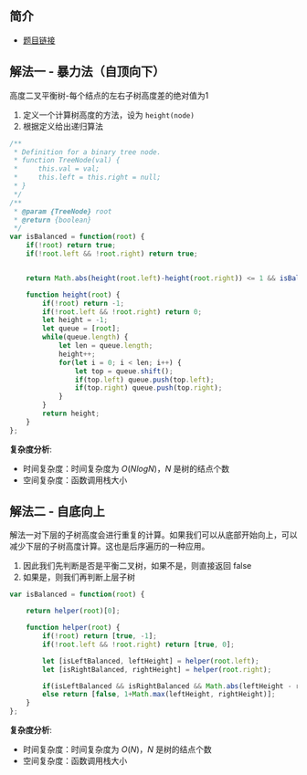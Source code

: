  
 
 
## 简介
- [题目链接](https://leetcode-cn.com/problems/balanced-binary-tree/)

## 解法一 - 暴力法（自顶向下）
高度二叉平衡树-每个结点的左右子树高度差的绝对值为1

1. 定义一个计算树高度的方法，设为 `height(node)`
2. 根据定义给出递归算法

```javascript
/**
 * Definition for a binary tree node.
 * function TreeNode(val) {
 *     this.val = val;
 *     this.left = this.right = null;
 * }
 */
/**
 * @param {TreeNode} root
 * @return {boolean}
 */
var isBalanced = function(root) {
    if(!root) return true;
    if(!root.left && !root.right) return true;


    return Math.abs(height(root.left)-height(root.right)) <= 1 && isBalanced(root.left) && isBalanced(root.right);

    function height(root) {
        if(!root) return -1;
        if(!root.left && !root.right) return 0;
        let height = -1;
        let queue = [root];
        while(queue.length) {
            let len = queue.length;
            height++;
            for(let i = 0; i < len; i++) {
                let top = queue.shift();
                if(top.left) queue.push(top.left);
                if(top.right) queue.push(top.right);
            }
        }
        return height;
    }
};
```
**复杂度分析**:
- 时间复杂度：时间复杂度为 $O(NlogN)$，$N$ 是树的结点个数
- 空间复杂度：函数调用栈大小

## 解法二 - 自底向上
解法一对下层的子树高度会进行重复的计算。如果我们可以从底部开始向上，可以减少下层的子树高度计算。这也是后序遍历的一种应用。
1. 因此我们先判断是否是平衡二叉树，如果不是，则直接返回 false
2. 如果是，则我们再判断上层子树

```javascript
var isBalanced = function(root) {

    return helper(root)[0];

    function helper(root) {
        if(!root) return [true, -1];
        if(!root.left && !root.right) return [true, 0];

        let [isLeftBalanced, leftHeight] = helper(root.left);
        let [isRightBalanced, rightHeight] = helper(root.right);

        if(isLeftBalanced && isRightBalanced && Math.abs(leftHeight - rightHeight) < 2) return [true, 1+Math.max(leftHeight, rightHeight)];
        else return [false, 1+Math.max(leftHeight, rightHeight)];
    }
};
```
**复杂度分析**:
- 时间复杂度：时间复杂度为 $O(N)$，$N$ 是树的结点个数
- 空间复杂度：函数调用栈大小